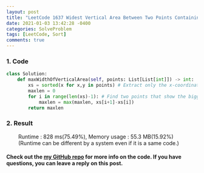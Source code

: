 ```yaml
---
layout: post
title: "LeetCode 1637 Widest Vertical Area Between Two Points Containing No Points"
date: 2021-01-03 13:42:28 -0400
categories: SolveProblem
tags: [LeetCode, Sort]
comments: true
---
```


### 1. Code
```python
class Solution:
    def maxWidthOfVerticalArea(self, points: List[List[int]]) -> int:
        xs = sorted(x for x,y in points) # Extract only the x-coordinates because you need to find neighboring x-coordinates that make the biggest difference among x-coordinates.
        maxlen = 0
        for i in range(len(xs)-1): # Find two points that show the biggest difference.
            maxlen = max(maxlen, xs[i+1]-xs[i])
        return maxlen
```

### 2. Result
&nbsp;&nbsp;&nbsp;&nbsp;&nbsp;&nbsp;&nbsp;&nbsp;Runtime : 828 ms(75.49%), Memory usage : 55.3 MB(15.92%)  
&nbsp;&nbsp;&nbsp;&nbsp;&nbsp;&nbsp;&nbsp;&nbsp;(Runtime can be different by a system even if it is a same code.)

#### Check out the [my GitHub repo][hyuk-gh] for more info on the code. If you have questions, you can leave a reply on this post.
[hyuk-gh]: https://github.com/dlgur1994/StudyAlgorithms
